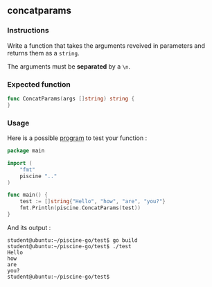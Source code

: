 ## concatparams

### Instructions

Write a function that takes the arguments reveived in parameters and returns them as a `string`.

The arguments must be **separated** by a `\n`.

### Expected function

```go
func ConcatParams(args []string) string {
}
```

### Usage

Here is a possible [program](TODO-LINK) to test your function :

```go
package main

import (
	"fmt"
	piscine ".."
)

func main() {
	test := []string{"Hello", "how", "are", "you?"}
	fmt.Println(piscine.ConcatParams(test))
}
```

And its output :

```console
student@ubuntu:~/piscine-go/test$ go build
student@ubuntu:~/piscine-go/test$ ./test
Hello
how
are
you?
student@ubuntu:~/piscine-go/test$
```
